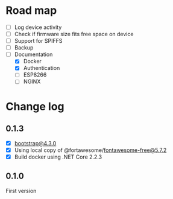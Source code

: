 # Road map

- [ ] Log device activity
- [ ] Check if firmware size fits free space on device
- [ ] Support for SPIFFS
- [ ] Backup
- [ ] Documentation
  - [x] Docker
  - [x] Authentication
  - [ ] ESP8266
  - [ ] NGINX

# Change log

## 0.1.3
- [x] bootstrap@4.3.0
- [x] Using local copy of @fortawesome/fontawesome-free@5.7.2
- [x] Build docker using .NET Core 2.2.3

## 0.1.0
First version